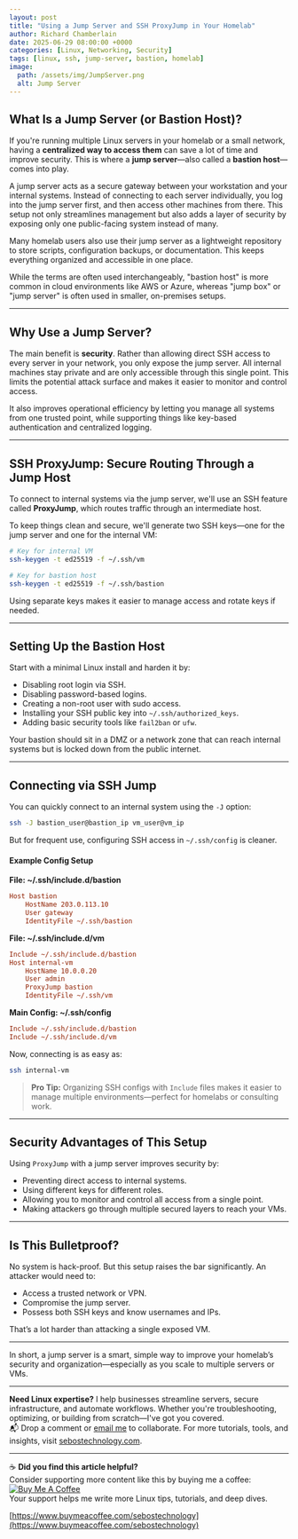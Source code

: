 ```yaml
---
layout: post
title: "Using a Jump Server and SSH ProxyJump in Your Homelab"
author: Richard Chamberlain
date: 2025-06-29 08:00:00 +0000
categories: [Linux, Networking, Security]
tags: [linux, ssh, jump-server, bastion, homelab]
image:
  path: /assets/img/JumpServer.png
  alt: Jump Server 
---
```


## What Is a Jump Server (or Bastion Host)?

If you're running multiple Linux servers in your homelab or a small network, having a **centralized way to access them** can save a lot of time and improve security. This is where a **jump server**—also called a **bastion host**—comes into play.

A jump server acts as a secure gateway between your workstation and your internal systems. Instead of connecting to each server individually, you log into the jump server first, and then access other machines from there. This setup not only streamlines management but also adds a layer of security by exposing only one public-facing system instead of many.

Many homelab users also use their jump server as a lightweight repository to store scripts, configuration backups, or documentation. This keeps everything organized and accessible in one place.

While the terms are often used interchangeably, "bastion host" is more common in cloud environments like AWS or Azure, whereas "jump box" or "jump server" is often used in smaller, on-premises setups.

---

## Why Use a Jump Server?

The main benefit is **security**. Rather than allowing direct SSH access to every server in your network, you only expose the jump server. All internal machines stay private and are only accessible through this single point. This limits the potential attack surface and makes it easier to monitor and control access.

It also improves operational efficiency by letting you manage all systems from one trusted point, while supporting things like key-based authentication and centralized logging.

---

## SSH ProxyJump: Secure Routing Through a Jump Host

To connect to internal systems via the jump server, we'll use an SSH feature called **ProxyJump**, which routes traffic through an intermediate host.

To keep things clean and secure, we'll generate two SSH keys—one for the jump server and one for the internal VM:

```bash
# Key for internal VM
ssh-keygen -t ed25519 -f ~/.ssh/vm

# Key for bastion host
ssh-keygen -t ed25519 -f ~/.ssh/bastion
```

Using separate keys makes it easier to manage access and rotate keys if needed.

---

## Setting Up the Bastion Host

Start with a minimal Linux install and harden it by:

* Disabling root login via SSH.
* Disabling password-based logins.
* Creating a non-root user with sudo access.
* Installing your SSH public key into `~/.ssh/authorized_keys`.
* Adding basic security tools like `fail2ban` or `ufw`.

Your bastion should sit in a DMZ or a network zone that can reach internal systems but is locked down from the public internet.

---

## Connecting via SSH Jump

You can quickly connect to an internal system using the `-J` option:

```bash
ssh -J bastion_user@bastion_ip vm_user@vm_ip
```

But for frequent use, configuring SSH access in `~/.ssh/config` is cleaner.

#### Example Config Setup

**File: \~/.ssh/include.d/bastion**

```ini
Host bastion
    HostName 203.0.113.10
    User gateway
    IdentityFile ~/.ssh/bastion
```

**File: \~/.ssh/include.d/vm**

```ini
Include ~/.ssh/include.d/bastion
Host internal-vm
    HostName 10.0.0.20
    User admin
    ProxyJump bastion
    IdentityFile ~/.ssh/vm
```

**Main Config: \~/.ssh/config**

```ini
Include ~/.ssh/include.d/bastion
Include ~/.ssh/include.d/vm
```

Now, connecting is as easy as:

```bash
ssh internal-vm
```

> **Pro Tip:** Organizing SSH configs with `Include` files makes it easier to manage multiple environments—perfect for homelabs or consulting work.

---

## Security Advantages of This Setup

Using `ProxyJump` with a jump server improves security by:

* Preventing direct access to internal systems.
* Using different keys for different roles.
* Allowing you to monitor and control all access from a single point.
* Making attackers go through multiple secured layers to reach your VMs.

---

## Is This Bulletproof?

No system is hack-proof. But this setup raises the bar significantly. An attacker would need to:

* Access a trusted network or VPN.
* Compromise the jump server.
* Possess both SSH keys and know usernames and IPs.

That’s a lot harder than attacking a single exposed VM.

---

In short, a jump server is a smart, simple way to improve your homelab’s security and organization—especially as you scale to multiple servers or VMs.

---
**Need Linux expertise?** I help businesses streamline servers, secure infrastructure, and automate workflows. Whether you're troubleshooting, optimizing, or building from scratch—I've got you covered.  
📬 Drop a comment or [email me](mailto:info@sebostechnology.com) to collaborate. For more tutorials, tools, and insights, visit [sebostechnology.com](https://sebostechnology.com).

---

☕ **Did you find this article helpful?**  
Consider supporting more content like this by buying me a coffee:  
[![Buy Me A Coffee](https://img.shields.io/badge/Buy%20Me%20A%20Coffee-Donate-yellow)](https://www.buymeacoffee.com/sebostechnology)  
Your support helps me write more Linux tips, tutorials, and deep dives.

[https://www.buymeacoffee.com/sebostechnology](https://www.buymeacoffee.com/sebostechnology)
